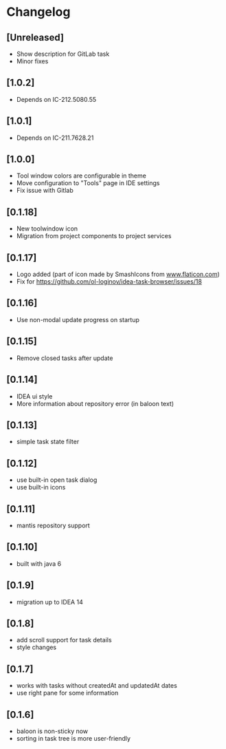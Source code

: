 <!-- Keep a Changelog guide -> https://keepachangelog.com -->

# Changelog

## [Unreleased]

- Show description for GitLab task
- Minor fixes

## [1.0.2]

- Depends on IC-212.5080.55

## [1.0.1]

- Depends on IC-211.7628.21

## [1.0.0]

- Tool window colors are configurable in theme
- Move configuration to "Tools" page in IDE settings
- Fix issue with Gitlab

## [0.1.18]

- New toolwindow icon
- Migration from project components to project services

## [0.1.17]

- Logo added (part of icon made by SmashIcons from www.flaticon.com)
- Fix for https://github.com/ol-loginov/idea-task-browser/issues/18

## [0.1.16]

- Use non-modal update progress on startup

## [0.1.15]

- Remove closed tasks after update

## [0.1.14]

- IDEA ui style
- More information about repository error (in baloon text)

## [0.1.13]

- simple task state filter

## [0.1.12]

- use built-in open task dialog
- use built-in icons

## [0.1.11]

- mantis repository support

## [0.1.10]

- built with java 6

## [0.1.9]

- migration up to IDEA 14

## [0.1.8]

- add scroll support for task details
- style changes

## [0.1.7]

- works with tasks without createdAt and updatedAt dates
- use right pane for some information

## [0.1.6]

- baloon is non-sticky now
- sorting in task tree is more user-friendly

